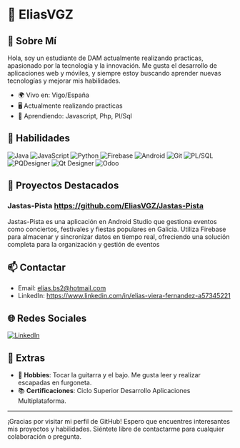 # 👋 EliasVGZ

## 📖 Sobre Mí
Hola, soy un estudiante de DAM actualmente realizando practicas, apasionado por la tecnología y la innovación. Me gusta el desarrollo de aplicaciones web y móviles, y siempre estoy buscando aprender nuevas tecnologías y mejorar mis habilidades. 

- 🌍 Vivo en: Vigo/España
- 🖥️ Actualmente realizando practicas
- 🌱 Aprendiendo: Javascript, Php, Pl/Sql

## 🚀 Habilidades
![Java](https://img.shields.io/badge/Java-ED8B00?style=for-the-badge&logo=java&logoColor=white)
![JavaScript](https://img.shields.io/badge/JavaScript-F7DF1E?style=for-the-badge&logo=javascript&logoColor=black)
![Python](https://img.shields.io/badge/Python-3776AB?style=for-the-badge&logo=python&logoColor=white)
![Firebase](https://img.shields.io/badge/Firebase-FFCA28?style=for-the-badge&logo=firebase&logoColor=black)
![Android](https://img.shields.io/badge/Android-3DDC84?style=for-the-badge&logo=android&logoColor=white)
![Git](https://img.shields.io/badge/Git-F05032?style=for-the-badge&logo=git&logoColor=white)
![PL/SQL](https://img.shields.io/badge/PL%2FSQL-F80000?style=for-the-badge&logo=oracle&logoColor=white)
![PQDesigner](https://img.shields.io/badge/PQDesigner-1A2B34?style=for-the-badge&logo=postgresql&logoColor=white)
![Qt Designer](https://img.shields.io/badge/Qt%20Designer-41CD52?style=for-the-badge&logo=qt&logoColor=white)
![Odoo](https://img.shields.io/badge/Odoo-0F4D92?style=for-the-badge&logo=odoo&logoColor=white)






## 🌟 Proyectos Destacados
### Jastas-Pista https://github.com/EliasVGZ/Jastas-Pista
Jastas-Pista es una aplicación en Android Studio que gestiona eventos como conciertos, festivales y fiestas populares en Galicia. 
Utiliza Firebase para almacenar y sincronizar datos en tiempo real, ofreciendo una solución completa para la organización y gestión de eventos


## 📫 Contactar
- Email: elias.bs2@hotmail.com 
- LinkedIn: https://www.linkedin.com/in/elias-viera-fernandez-a57345221

## 🌐 Redes Sociales
[![LinkedIn](https://img.shields.io/badge/LinkedIn-0A66C2?style=for-the-badge&logo=linkedin&logoColor=white)](https://www.linkedin.com/in/elias-viera-fernandez-a57345221/)


## 🎉 Extras
- 🌟 **Hobbies**: Tocar la guitarra y el bajo. Me gusta leer y realizar escapadas en furgoneta.
- 📚 **Certificaciones**: Ciclo Superior Desarrollo Aplicaciones Multiplataforma.

---

¡Gracias por visitar mi perfil de GitHub! Espero que encuentres interesantes mis proyectos y habilidades. Siéntete libre de contactarme para cualquier colaboración o pregunta.


